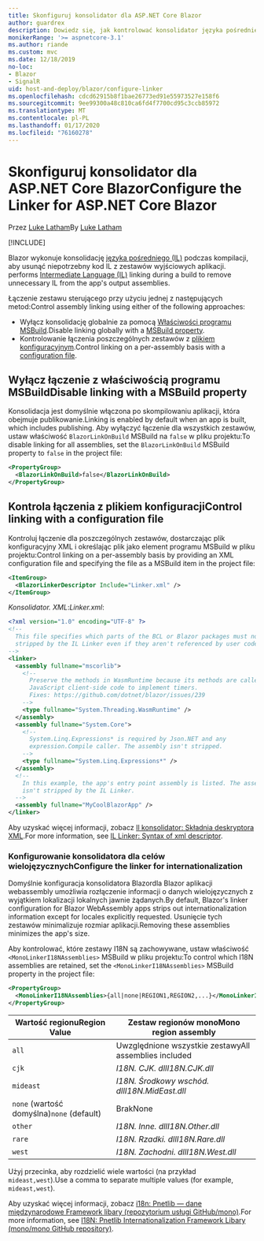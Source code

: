 ```yaml
---
title: Skonfiguruj konsolidator dla ASP.NET Core Blazor
author: guardrex
description: Dowiedz się, jak kontrolować konsolidator języka pośredniego (IL) podczas kompilowania aplikacji Blazor.
monikerRange: '>= aspnetcore-3.1'
ms.author: riande
ms.custom: mvc
ms.date: 12/18/2019
no-loc:
- Blazor
- SignalR
uid: host-and-deploy/blazor/configure-linker
ms.openlocfilehash: cdcd62915b8f1bae26773ed91e55973527e158f6
ms.sourcegitcommit: 9ee99300a48c810ca6fd4f7700cd95c3ccb85972
ms.translationtype: MT
ms.contentlocale: pl-PL
ms.lasthandoff: 01/17/2020
ms.locfileid: "76160278"
---
```

# <a name="configure-the-linker-for-aspnet-core-opno-locblazor"></a><span data-ttu-id="cfad4-103">Skonfiguruj konsolidator dla ASP.NET Core Blazor</span><span class="sxs-lookup"><span data-stu-id="cfad4-103">Configure the Linker for ASP.NET Core Blazor</span></span>

<span data-ttu-id="cfad4-104">Przez [Luke Latham](https://github.com/guardrex)</span><span class="sxs-lookup"><span data-stu-id="cfad4-104">By [Luke Latham](https://github.com/guardrex)</span></span>

[!INCLUDE[](~/includes/blazorwasm-preview-notice.md)]

Blazor<span data-ttu-id="cfad4-105"> wykonuje konsolidację [języka pośredniego (IL)](/dotnet/standard/managed-code#intermediate-language--execution) podczas kompilacji, aby usunąć niepotrzebny kod IL z zestawów wyjściowych aplikacji.</span><span class="sxs-lookup"><span data-stu-id="cfad4-105"> performs [Intermediate Language (IL)](/dotnet/standard/managed-code#intermediate-language--execution) linking during a build to remove unnecessary IL from the app's output assemblies.</span></span>

<span data-ttu-id="cfad4-106">Łączenie zestawu sterującego przy użyciu jednej z następujących metod:</span><span class="sxs-lookup"><span data-stu-id="cfad4-106">Control assembly linking using either of the following approaches:</span></span>

* <span data-ttu-id="cfad4-107">Wyłącz konsolidację globalnie za pomocą [Właściwości programu MSBuild](#disable-linking-with-a-msbuild-property).</span><span class="sxs-lookup"><span data-stu-id="cfad4-107">Disable linking globally with a [MSBuild property](#disable-linking-with-a-msbuild-property).</span></span>
* <span data-ttu-id="cfad4-108">Kontrolowanie łączenia poszczególnych zestawów z [plikiem konfiguracyjnym](#control-linking-with-a-configuration-file).</span><span class="sxs-lookup"><span data-stu-id="cfad4-108">Control linking on a per-assembly basis with a [configuration file](#control-linking-with-a-configuration-file).</span></span>

## <a name="disable-linking-with-a-msbuild-property"></a><span data-ttu-id="cfad4-109">Wyłącz łączenie z właściwością programu MSBuild</span><span class="sxs-lookup"><span data-stu-id="cfad4-109">Disable linking with a MSBuild property</span></span>

<span data-ttu-id="cfad4-110">Konsolidacja jest domyślnie włączona po skompilowaniu aplikacji, która obejmuje publikowanie.</span><span class="sxs-lookup"><span data-stu-id="cfad4-110">Linking is enabled by default when an app is built, which includes publishing.</span></span> <span data-ttu-id="cfad4-111">Aby wyłączyć łączenie dla wszystkich zestawów, ustaw właściwość `BlazorLinkOnBuild` MSBuild na `false` w pliku projektu:</span><span class="sxs-lookup"><span data-stu-id="cfad4-111">To disable linking for all assemblies, set the `BlazorLinkOnBuild` MSBuild property to `false` in the project file:</span></span>

```xml
<PropertyGroup>
  <BlazorLinkOnBuild>false</BlazorLinkOnBuild>
</PropertyGroup>
```

## <a name="control-linking-with-a-configuration-file"></a><span data-ttu-id="cfad4-112">Kontrola łączenia z plikiem konfiguracji</span><span class="sxs-lookup"><span data-stu-id="cfad4-112">Control linking with a configuration file</span></span>

<span data-ttu-id="cfad4-113">Kontroluj łączenie dla poszczególnych zestawów, dostarczając plik konfiguracyjny XML i określając plik jako element programu MSBuild w pliku projektu:</span><span class="sxs-lookup"><span data-stu-id="cfad4-113">Control linking on a per-assembly basis by providing an XML configuration file and specifying the file as a MSBuild item in the project file:</span></span>

```xml
<ItemGroup>
  <BlazorLinkerDescriptor Include="Linker.xml" />
</ItemGroup>
```

<span data-ttu-id="cfad4-114">*Konsolidator. XML*:</span><span class="sxs-lookup"><span data-stu-id="cfad4-114">*Linker.xml*:</span></span>

```xml
<?xml version="1.0" encoding="UTF-8" ?>
<!--
  This file specifies which parts of the BCL or Blazor packages must not be
  stripped by the IL Linker even if they aren't referenced by user code.
-->
<linker>
  <assembly fullname="mscorlib">
    <!--
      Preserve the methods in WasmRuntime because its methods are called by 
      JavaScript client-side code to implement timers.
      Fixes: https://github.com/dotnet/blazor/issues/239
    -->
    <type fullname="System.Threading.WasmRuntime" />
  </assembly>
  <assembly fullname="System.Core">
    <!--
      System.Linq.Expressions* is required by Json.NET and any 
      expression.Compile caller. The assembly isn't stripped.
    -->
    <type fullname="System.Linq.Expressions*" />
  </assembly>
  <!--
    In this example, the app's entry point assembly is listed. The assembly
    isn't stripped by the IL Linker.
  -->
  <assembly fullname="MyCoolBlazorApp" />
</linker>
```

<span data-ttu-id="cfad4-115">Aby uzyskać więcej informacji, zobacz [Il konsolidator: Składnia deskryptora XML](https://github.com/mono/linker/blob/master/src/linker/README.md#syntax-of-xml-descriptor).</span><span class="sxs-lookup"><span data-stu-id="cfad4-115">For more information, see [IL Linker: Syntax of xml descriptor](https://github.com/mono/linker/blob/master/src/linker/README.md#syntax-of-xml-descriptor).</span></span>

### <a name="configure-the-linker-for-internationalization"></a><span data-ttu-id="cfad4-116">Konfigurowanie konsolidatora dla celów wielojęzycznych</span><span class="sxs-lookup"><span data-stu-id="cfad4-116">Configure the linker for internationalization</span></span>

<span data-ttu-id="cfad4-117">Domyślnie konfiguracja konsolidatora Blazordla Blazor aplikacji webassembly umożliwia rozłączenie informacji o danych wielojęzycznych z wyjątkiem lokalizacji lokalnych jawnie żądanych.</span><span class="sxs-lookup"><span data-stu-id="cfad4-117">By default, Blazor's linker configuration for Blazor WebAssembly apps strips out internationalization information except for locales explicitly requested.</span></span> <span data-ttu-id="cfad4-118">Usunięcie tych zestawów minimalizuje rozmiar aplikacji.</span><span class="sxs-lookup"><span data-stu-id="cfad4-118">Removing these assemblies minimizes the app's size.</span></span>

<span data-ttu-id="cfad4-119">Aby kontrolować, które zestawy I18N są zachowywane, ustaw właściwość `<MonoLinkerI18NAssemblies>` MSBuild w pliku projektu:</span><span class="sxs-lookup"><span data-stu-id="cfad4-119">To control which I18N assemblies are retained, set the `<MonoLinkerI18NAssemblies>` MSBuild property in the project file:</span></span>

```xml
<PropertyGroup>
  <MonoLinkerI18NAssemblies>{all|none|REGION1,REGION2,...}</MonoLinkerI18NAssemblies>
</PropertyGroup>
```

| <span data-ttu-id="cfad4-120">Wartość regionu</span><span class="sxs-lookup"><span data-stu-id="cfad4-120">Region Value</span></span>     | <span data-ttu-id="cfad4-121">Zestaw regionów mono</span><span class="sxs-lookup"><span data-stu-id="cfad4-121">Mono region assembly</span></span>    |
| ---------------- | ----------------------- |
| `all`            | <span data-ttu-id="cfad4-122">Uwzględnione wszystkie zestawy</span><span class="sxs-lookup"><span data-stu-id="cfad4-122">All assemblies included</span></span> |
| `cjk`            | <span data-ttu-id="cfad4-123">*I18N. CJK. dll*</span><span class="sxs-lookup"><span data-stu-id="cfad4-123">*I18N.CJK.dll*</span></span>          |
| `mideast`        | <span data-ttu-id="cfad4-124">*I18N. Środkowy wschód. dll*</span><span class="sxs-lookup"><span data-stu-id="cfad4-124">*I18N.MidEast.dll*</span></span>      |
| <span data-ttu-id="cfad4-125">`none` (wartość domyślna)</span><span class="sxs-lookup"><span data-stu-id="cfad4-125">`none` (default)</span></span> | <span data-ttu-id="cfad4-126">Brak</span><span class="sxs-lookup"><span data-stu-id="cfad4-126">None</span></span>                    |
| `other`          | <span data-ttu-id="cfad4-127">*I18N. Inne. dll*</span><span class="sxs-lookup"><span data-stu-id="cfad4-127">*I18N.Other.dll*</span></span>        |
| `rare`           | <span data-ttu-id="cfad4-128">*I18N. Rzadki. dll*</span><span class="sxs-lookup"><span data-stu-id="cfad4-128">*I18N.Rare.dll*</span></span>         |
| `west`           | <span data-ttu-id="cfad4-129">*I18N. Zachodni. dll*</span><span class="sxs-lookup"><span data-stu-id="cfad4-129">*I18N.West.dll*</span></span>         |

<span data-ttu-id="cfad4-130">Użyj przecinka, aby rozdzielić wiele wartości (na przykład `mideast,west`).</span><span class="sxs-lookup"><span data-stu-id="cfad4-130">Use a comma to separate multiple values (for example, `mideast,west`).</span></span>

<span data-ttu-id="cfad4-131">Aby uzyskać więcej informacji, zobacz [i18n: Pnetlib — dane międzynarodowe Framework libary (repozytorium usługi GitHub/mono)](https://github.com/mono/mono/tree/master/mcs/class/I18N).</span><span class="sxs-lookup"><span data-stu-id="cfad4-131">For more information, see [I18N: Pnetlib Internationalization Framework Libary (mono/mono GitHub repository)](https://github.com/mono/mono/tree/master/mcs/class/I18N).</span></span>
